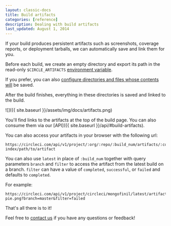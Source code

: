 ```yaml
---
layout: classic-docs
title: Build artifacts
categories: [reference]
description: Dealing with build artifacts
last_updated: August 1, 2014
---
```


If your build produces persistent artifacts such as screenshots, coverage reports, or
deployment tarballs, we can automatically save and link them for you.

Before each build, we create an empty directory and export its path in the
read-only `$CIRCLE_ARTIFACTS`
[environment variable](/docs/environment-variables).

If you prefer, you can also
[configure directories and files whose contents will](/docs/configuration/#artifacts)
be saved.

After the build finishes, everything in these directories is saved and linked to the build.

![]({{ site.baseurl }}/assets/img/docs/artifacts.png)

You'll find links to the artifacts at the top of the build page. You can also consume them via our [API]({{ site.baseurl }}/api/#build-artifacts).

You can also access your artifacts in your browser with the following url:

```
https://circleci.com/api/v1/project/:org/:repo/:build_num/artifacts/:container-index/path/to/artifact
```

You can also use `latest` in place of `:build_num` together with query parameters `branch` and `filter` to access the artifact from the latest build on a branch. `filter` can have a value of `completed`, `successful`, or `failed` and defaults to `completed`.

For example:

```
https://circleci.com/api/v1/project/circleci/mongofinil/latest/artifacts/0/$CIRCLE_ARTIFACTS/cherry-pie.png?branch=master&filter=failed
```

That's all there is to it!

Feel free to [contact us](mailto:sayhi@circleci.com)
if you have any questions or feedback!
